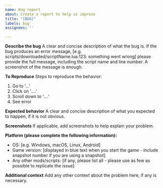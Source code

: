 ```yaml
---
name: Bug report
about: Create a report to help us improve
title: "[BUG]"
labels: bug
assignees: ''

---
```


**Describe the bug**
A clear and concise description of what the bug is.
If the bug produces an error message, [e.g. scripts/downloaded/scriptName.lua:123: something went wrong] please provide the full message, including the script name and line number. A screenshot of the message is enough.

**To Reproduce**
Steps to reproduce the behavior:
1. Go to '...'
2. Click on '....'
3. Scroll down to '....'
4. See error

**Expected behavior**
A clear and concise description of what you expected to happen, if it is not obvious.

**Screenshots**
If applicable, add screenshots to help explain your problem.

**Platform (please complete the following information):**
 - OS: [e.g. Windows, macOS, Linux, Android]
 - Game version: [displayed in blue text when you start the game - include snapshot number if you are using a snapshot]
 - Any other mods/scripts: [if any, please list all - please use as few as possible to replicate the issue]

**Additional context**
Add any other context about the problem here, if any is necessary.
